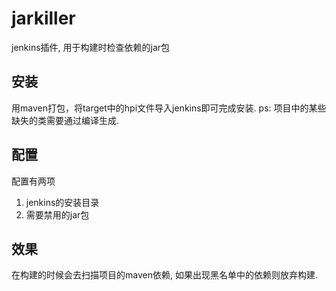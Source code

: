 # jarkiller
jenkins插件, 用于构建时检查依赖的jar包

## 安装
用maven打包，将target中的hpi文件导入jenkins即可完成安装.
ps: 项目中的某些缺失的类需要通过编译生成.

## 配置
配置有两项
1. jenkins的安装目录
2. 需要禁用的jar包

## 效果
在构建的时候会去扫描项目的maven依赖, 如果出现黑名单中的依赖则放弃构建.
